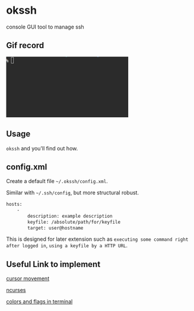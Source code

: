 okssh
===

console GUI tool to manage ssh

Gif record
---
![screenrecord](https://raw.githubusercontent.com/Feng-Zihao/okssh/master/screenrecord.gif)

Usage
---
`okssh` and you'll find out how.

config.xml
---
Create a default file `~/.okssh/config.xml`.

Similar with `~/.ssh/config`, but more structural robust.

```
hosts:
    -
        description: example description
        keyfile: /absolute/path/for/keyfile
        target: user@hostname

```

This is designed for later extension such as `executing some command right after logged in`, `using a keyfile by a HTTP URL`.


Useful Link to implement
---
[cursor movement](http://www.tldp.org/HOWTO/Bash-Prompt-HOWTO/x361.html)

[ncurses](http://tldp.org/HOWTO/NCURSES-Programming-HOWTO/)

[colors and flags in terminal](http://askubuntu.com/questions/558280/changing-colour-of-text-and-background-of-terminal)
